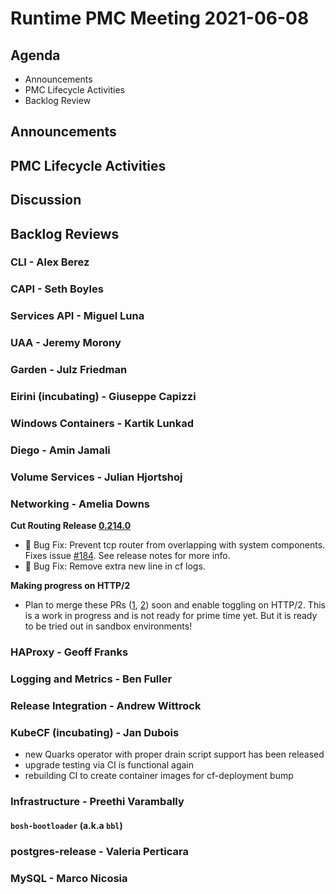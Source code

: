 # Runtime PMC Meeting 2021-06-08

## Agenda

* Announcements
* PMC Lifecycle Activities
* Backlog Review


## Announcements


## PMC Lifecycle Activities


## Discussion



## Backlog Reviews

### CLI - Alex Berez


### CAPI - Seth Boyles


### Services API - Miguel Luna


### UAA - Jeremy Morony


### Garden - Julz Friedman


### Eirini (incubating) - Giuseppe Capizzi


### Windows Containers - Kartik Lunkad


### Diego - Amin Jamali


### Volume Services - Julian Hjortshoj


### Networking - Amelia Downs
**Cut Routing Release [0.214.0](https://github.com/cloudfoundry/routing-release/releases/tag/0.214.0)**
* 🐛 Bug Fix: Prevent tcp router from overlapping with system components. Fixes issue [#184](https://github.com/cloudfoundry/routing-release/issues/184). See release notes for more info.
* 🐞 Bug Fix: Remove extra new line in cf logs.

**Making progress on HTTP/2**
* Plan to merge these PRs ([1](https://github.com/cloudfoundry/routing-release/pull/205), [2](https://github.com/cloudfoundry/gorouter/pull/278)) soon and enable toggling on HTTP/2. This is a work in progress and is not ready for prime time yet. But it is ready to be tried out in sandbox environments!

### HAProxy - Geoff Franks


### Logging and Metrics - Ben Fuller


### Release Integration - Andrew Wittrock


### KubeCF (incubating) - Jan Dubois

* new Quarks operator with proper drain script support has been released
* upgrade testing via CI is functional again
* rebuilding CI to create container images for cf-deployment bump

### Infrastructure - Preethi Varambally

#### `bosh-bootloader` (a.k.a `bbl`)


### postgres-release - Valeria Perticara


### MySQL - Marco Nicosia
